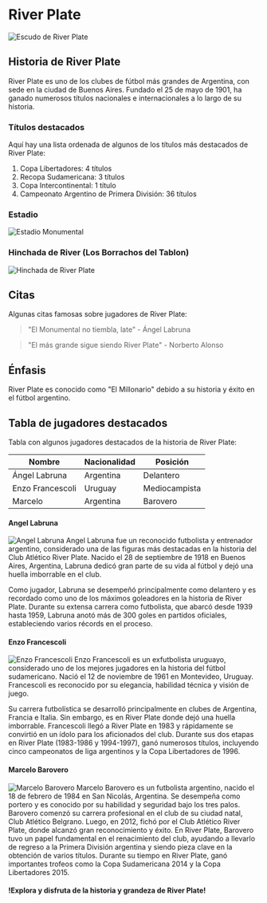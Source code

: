 # River Plate

![Escudo de River Plate](https://upload.wikimedia.org/wikipedia/commons/2/2c/Escudo_river.png)

## Historia de River Plate

River Plate es uno de los clubes de fútbol más grandes de Argentina, con sede en la ciudad de Buenos Aires. Fundado el 25 de mayo de 1901, ha ganado numerosos títulos nacionales e internacionales a lo largo de su historia.

### Títulos destacados

Aquí hay una lista ordenada de algunos de los títulos más destacados de River Plate:

1. Copa Libertadores: 4 títulos
2. Recopa Sudamericana: 3 títulos
3. Copa Intercontinental: 1 título
4. Campeonato Argentino de Primera División: 36 títulos

### Estadio
![Estadio Monumental](https://bolavip.com/__export/1678903016970/sites/bolavip/img/2023/03/15/gettyimages-1231289980_crop1678903014473.jpg_1546398727.jpg)
### Hinchada de River (Los Borrachos del Tablon)
![Hinchada de River Plate](https://images.pagina12.com.ar/styles/focal_16_9_960x540/public/2019-01/na25fo01_8.jpg?h=0c0ce9ee&itok=EMtwdqTA)

## Citas

Algunas citas famosas sobre jugadores de River Plate:

> "El Monumental no tiembla, late" - Ángel Labruna

> "El más grande sigue siendo River Plate" - Norberto Alonso

## Énfasis

River Plate es conocido como "El Millonario" debido a su historia y éxito en el fútbol argentino.

## Tabla de jugadores destacados

Tabla con algunos jugadores destacados de la historia de River Plate:

| Nombre       | Nacionalidad | Posición     |
|--------------|--------------|--------------|
| Ángel Labruna| Argentina    | Delantero    |
| Enzo Francescoli | Uruguay   | Mediocampista|
|Marcelo  | Argentina   |   Barovero   |
#### Angel Labruna
![Angel Labruna](https://media.tycsports.com/files/2021/10/03/340840/labruna-corbata_w416.jpg)
Angel Labruna fue un reconocido futbolista y entrenador argentino, considerado una de las figuras más destacadas en la historia del Club Atlético River Plate. Nacido el 28 de septiembre de 1918 en Buenos Aires, Argentina, Labruna dedicó gran parte de su vida al fútbol y dejó una huella imborrable en el club.

Como jugador, Labruna se desempeñó principalmente como delantero y es recordado como uno de los máximos goleadores en la historia de River Plate. Durante su extensa carrera como futbolista, que abarcó desde 1939 hasta 1959, Labruna anotó más de 300 goles en partidos oficiales, estableciendo varios récords en el proceso.
#### Enzo Francescoli
![Enzo Francescoli](https://paco-casal.com/wp-content/uploads/2020/07/Enzo-309.jpg_691115875.jpg)
Enzo Francescoli es un exfutbolista uruguayo, considerado uno de los mejores jugadores en la historia del fútbol sudamericano. Nació el 12 de noviembre de 1961 en Montevideo, Uruguay. Francescoli es reconocido por su elegancia, habilidad técnica y visión de juego.

Su carrera futbolística se desarrolló principalmente en clubes de Argentina, Francia e Italia. Sin embargo, es en River Plate donde dejó una huella imborrable. Francescoli llegó a River Plate en 1983 y rápidamente se convirtió en un ídolo para los aficionados del club. Durante sus dos etapas en River Plate (1983-1986 y 1994-1997), ganó numerosos títulos, incluyendo cinco campeonatos de liga argentinos y la Copa Libertadores de 1996.
#### Marcelo Barovero
![Marcelo Barovero](https://pbs.twimg.com/media/FL07PHFWYAMNuiJ.jpg)
Marcelo Barovero es un futbolista argentino, nacido el 18 de febrero de 1984 en San Nicolás, Argentina. Se desempeña como portero y es conocido por su habilidad y seguridad bajo los tres palos.
Barovero comenzó su carrera profesional en el club de su ciudad natal, Club Atlético Belgrano. Luego, en 2012, fichó por el Club Atlético River Plate, donde alcanzó gran reconocimiento y éxito.
En River Plate, Barovero tuvo un papel fundamental en el renacimiento del club, ayudando a llevarlo de regreso a la Primera División argentina y siendo pieza clave en la obtención de varios títulos. Durante su tiempo en River Plate, ganó importantes trofeos como la Copa Sudamericana 2014 y la Copa Libertadores 2015.

#### !Explora y disfruta de la historia y grandeza de River Plate!